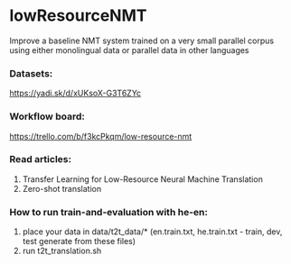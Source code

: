 # lowResourceNMT
Improve a baseline NMT system trained on a very small parallel corpus using either monolingual data or parallel data in other languages

### Datasets:
https://yadi.sk/d/xUKsoX-G3T6ZYc

### Workflow board:
https://trello.com/b/f3kcPkqm/low-resource-nmt

### Read articles:
1) Transfer Learning for Low-Resource Neural Machine Translation
2) Zero-shot translation

### How to run train-and-evaluation with he-en:
1) place your data in data/t2t_data/* (en.train.txt, he.train.txt - train, dev, test generate from these files)
2) run t2t_translation.sh
